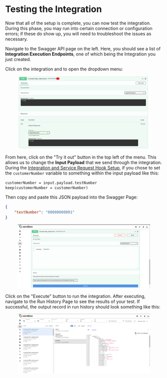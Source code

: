 # Testing the Integration

Now that all of the setup is complete, you can now test the integration. During this phase, you may run into certain connection or configuration errors; if these do show up, you will need to troubleshoot the issues as necessary.



Navigate to the Swagger API page on the left. Here, you should see a list of **Integration Execution Endpoints**, one of which being the Integration you just created.



Click on the integration and to open the dropdown menu:

<figure><img src="../../.gitbook/assets/image (2) (1) (1).png" alt=""><figcaption></figcaption></figure>

From here, click on the "Try it out" button in the top left of the menu. This allows us to change the **Input Payload** that we send through the integration. During the [Integration and Service Request Hook Setup](integration-and-service-request-hook-setup.md), if you chose to set the `customerNumber` variable to something within the input payload like this:

```
customerNumber = input.payload.testNumber
keep(customerNumber = customerNumber)
```

Then copy and paste this JSON payload into the Swagger Page:

```json
{
    "testNumber": "00000000001"
}
```

<figure><img src="../../.gitbook/assets/image (3) (1) (1).png" alt=""><figcaption></figcaption></figure>

Click on the "Execute" button to run the integration. After executing, navigate to the Run History Page to see the results of your test. If successful, the output record in run history should look something like this:

<figure><img src="../../.gitbook/assets/image (6) (1).png" alt=""><figcaption></figcaption></figure>
